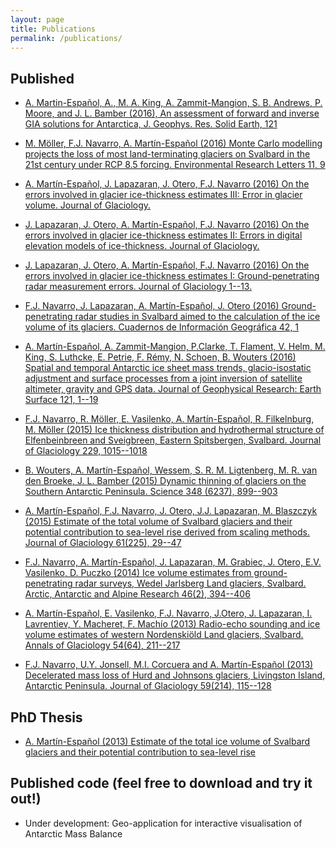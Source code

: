 ```yaml
---
layout: page
title: Publications
permalink: /publications/
---
```


## Published
- [A. Martin-Español, A., M. A. King, A. Zammit-Mangion, S. B. Andrews, P. Moore, and J. L. Bamber (2016), An assessment of forward and inverse GIA solutions for Antarctica, J. Geophys. Res. Solid Earth, 121](http://onlinelibrary.wiley.com/doi/10.1002/2016JB013154/full)

- [M. Möller, F.J. Navarro, A. Martín-Español (2016) Monte Carlo modelling projects the loss of most land-terminating glaciers on Svalbard in the 21st century under RCP 8.5 forcing. Environmental Research Letters 11, 9](http://iopscience.iop.org/article/10.1088/1748-9326/11/9/094006)

- [A. Martín-Español, J. Lapazaran, J. Otero, F.J. Navarro (2016) On the errors involved in glacier ice-thickness estimates III: Error in glacier volume. Journal of Glaciology.](https://www.cambridge.org/core/journals/journal-of-glaciology/article/on-the-errors-involved-in-ice-thickness-estimates-iii-error-in-volume/12D52C97ECB14E9EA056B40A89A16C8D)

- [J. Lapazaran, J. Otero, A. Martín-Español,  F.J. Navarro (2016) On the errors involved in glacier ice-thickness estimates II: Errors in digital elevation models of ice-thickness. Journal of Glaciology.](https://www.cambridge.org/core/journals/journal-of-glaciology/article/on-the-errors-involved-in-ice-thickness-estimates-ii-errors-in-digital-elevation-models-of-ice-thickness/7A73CAF65B230281B427F12FD0857DE5)

- [J. Lapazaran, J. Otero, A. Martín-Español,  F.J. Navarro (2016) On the errors involved in glacier ice-thickness estimates I: Ground-penetrating radar measurement errors. Journal of Glaciology 1--13.](https://www.cambridge.org/core/journals/journal-of-glaciology/article/on-the-errors-involved-in-ice-thickness-estimates-i-ground-penetrating-radar-measurement-errors/66978CF5721198EE821A310F83AF6A9C)

- [F.J. Navarro, J. Lapazaran, A. Martín-Español, J. Otero (2016) Ground-penetrating radar studies in Svalbard aimed to the calculation of the ice volume of its glaciers. Cuadernos de Información Geográfica 42, 1](https://publicaciones.unirioja.es/ojs/index.php/cig/article/view/2929)

- [A. Martín-Español, A. Zammit-Mangion, P.Clarke, T. Flament, V. Helm, M. King, S. Luthcke, E. Petrie, F. Rémy, N. Schoen, B. Wouters (2016) Spatial and temporal Antarctic ice sheet mass trends, glacio-isostatic adjustment and surface processes from a joint inversion of satellite altimeter, gravity and GPS data. Journal of Geophysical Research: Earth Surface 121, 1--19](http://onlinelibrary.wiley.com/doi/10.1002/2015JF003550/full)

- [F.J. Navarro, R. Möller, E. Vasilenko, A. Martín-Español, R. Filkelnburg, M. Möller (2015) Ice thickness distribution and hydrothermal structure of Elfenbeinbreen and Sveigbreen, Eastern Spitsbergen, Svalbard. Journal of Glaciology 229, 1015--1018](http://www.ingentaconnect.com/contentone/igsoc/jog/2015/00000061/00000229/art00017)

- [B. Wouters, A. Martín-Español, Wessem, S. R. M. Ligtenberg, M. R. van den Broeke, J. L. Bamber (2015) Dynamic thinning of glaciers on the Southern Antarctic Peninsula. Science 348 (6237), 899--903](http://science.sciencemag.org/content/348/6237/899)

- [A. Martín-Español, F.J. Navarro,  J. Otero, J.J. Lapazaran, M. Blaszczyk (2015) Estimate of the total volume of Svalbard glaciers and their potential contribution to sea-level rise derived from scaling methods. Journal of Glaciology 61(225), 29--47](https://www.igsoc.org/journal/61/225/t14j159.pdf)

- [F.J. Navarro, A. Martín-Español, J. Lapazaran, M. Grabiec, J. Otero, E.V. Vasilenko, D. Puczko (2014) Ice volume estimates from ground-penetrating radar surveys, Wedel Jarlsberg Land glaciers, Svalbard.  Arctic, Antarctic and Alpine Research 46(2), 394--406](http://www.bioone.org/doi/abs/10.1657/1938-4246-46.2.394)

- [A. Martín-Español, E. Vasilenko, F.J. Navarro, J.Otero, J. Lapazaran, I. Lavrentiev, Y. Macheret, F. Machío (2013) Radio-echo sounding and ice volume estimates of western Nordenskiöld Land glaciers, Svalbard. Annals of Glaciology 54(64), 211--217](http://www.ingentaconnect.com/contentone/igsoc/agl/2013/00000054/00000064/art00025)

- [F.J. Navarro, U.Y. Jonsell, M.I. Corcuera and A. Martín-Español (2013) Decelerated mass loss of Hurd and Johnsons glaciers, Livingston Island, Antarctic Peninsula. Journal of Glaciology 59(214), 115--128](http://oa.upm.es/19845/1/INVE_MEM_2013_142826.pdf)

## PhD Thesis

- [A. Martín-Español (2013) Estimate of the total ice volume of Svalbard glaciers and their potential contribution to sea-level rise](http://oa.upm.es/23180/1/ALBA_MART%C3%8DN_ESPA%C3%91OL.pdf)

## Published code (feel free to download and try it out!)

- Under development: Geo-application for interactive visualisation of Antarctic Mass Balance
